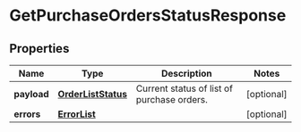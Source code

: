 
# GetPurchaseOrdersStatusResponse

## Properties
Name | Type | Description | Notes
------------ | ------------- | ------------- | -------------
**payload** | [**OrderListStatus**](OrderListStatus.md) | Current status of list of purchase orders. |  [optional]
**errors** | [**ErrorList**](ErrorList.md) |  |  [optional]



